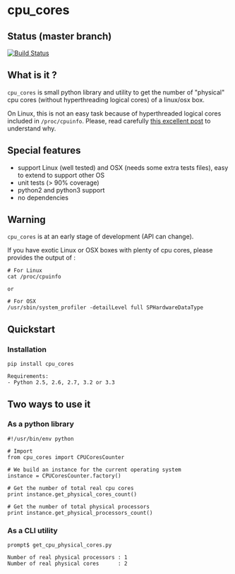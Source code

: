 # cpu_cores

## Status (master branch)

[![Build Status](https://travis-ci.org/thefab/cpu_cores.png)](https://travis-ci.org/thefab/cpu_cores)

## What is it ?

`cpu_cores` is small python library and utility to get the number of "physical" cpu cores (without hyperthreading logical cores) of a linux/osx box.

On Linux, this is not an easy task because of hyperthreaded logical cores included in `/proc/cpuinfo`. Please, read carefully [this excellent post](http://www.richweb.com/cpu_info) to understand why.

## Special features

- support Linux (well tested) and OSX (needs some extra tests files), easy to extend to support other OS
- unit tests (> 90% coverage)
- python2 and python3 support
- no dependencies

## Warning

`cpu_cores` is at an early stage of development (API can change).

If you have exotic Linux or OSX boxes with plenty of cpu cores, please provides the output of :

    # For Linux
    cat /proc/cpuinfo

    or

    # For OSX
    /usr/sbin/system_profiler -detailLevel full SPHardwareDataType

## Quickstart

### Installation

    pip install cpu_cores

    Requirements: 
    - Python 2.5, 2.6, 2.7, 3.2 or 3.3

## Two ways to use it

### As a python library

    #!/usr/bin/env python

    # Import
    from cpu_cores import CPUCoresCounter

    # We build an instance for the current operating system
    instance = CPUCoresCounter.factory()

    # Get the number of total real cpu cores
    print instance.get_physical_cores_count()

    # Get the number of total physical processors
    print instance.get_physical_processors_count()

### As a CLI utility

    prompt$ get_cpu_physical_cores.py

    Number of real physical processors : 1
    Number of real physical cores      : 2
